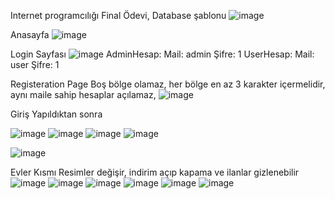 Internet programcılığı Final Ödevi,
Database şablonu
![image](https://user-images.githubusercontent.com/65299332/211824253-4f2074d5-8b73-40be-9080-9f0e20272c84.png)

Anasayfa 
![image](https://user-images.githubusercontent.com/65299332/205657878-9a5e9601-0d94-4d64-8358-173b6e9dbb99.png)

Login Sayfası 
![image](https://user-images.githubusercontent.com/65299332/205658043-d965a98b-cfd7-4b53-b85a-c8bee58ab33a.png)
AdminHesap:
Mail: admin
Şifre: 1
UserHesap:
Mail: user
Şifre: 1

Registeration Page 
Boş bölge olamaz,
her bölge en az 3 karakter içermelidir,
aynı maile sahip hesaplar açılamaz,
![image](https://user-images.githubusercontent.com/65299332/205658432-d7958cab-e127-4b9b-98e9-7f773f033e46.png)

Giriş Yapıldıktan sonra 

![image](https://user-images.githubusercontent.com/65299332/205664426-d69105be-00a0-4320-83ec-f0fbd9abae50.png)
![image](https://user-images.githubusercontent.com/65299332/205664451-024a6007-d6fc-4fc6-b2dc-c1734c90f28c.png)
![image](https://user-images.githubusercontent.com/65299332/205664489-9cc585dd-a9ef-4c5f-a6a2-e13d752b1fd7.png)
![image](https://user-images.githubusercontent.com/65299332/205665162-cd56e8fb-603e-412b-a082-732ce0bb7693.png)

![image](https://user-images.githubusercontent.com/65299332/205664509-82c86f52-fffb-4f2d-971a-774025716da3.png)

Evler Kısmı
Resimler değişir, indirim açıp kapama ve ilanlar gizlenebilir
![image](https://user-images.githubusercontent.com/65299332/205664581-955a6505-9aa0-4b36-b69e-36cf6894c3e5.png)
![image](https://user-images.githubusercontent.com/65299332/205664618-625aa250-2773-48cf-b165-5bef651c29b4.png)
![image](https://user-images.githubusercontent.com/65299332/205664638-138bbf78-f244-4fd0-ac95-e0eb4f2a1fd8.png)
![image](https://user-images.githubusercontent.com/65299332/205664670-9a1eb93d-ed33-4882-a405-468e3f540f5a.png)
![image](https://user-images.githubusercontent.com/65299332/205664724-95f51a5d-04b6-4b1e-8644-474bad58c612.png)
![image](https://user-images.githubusercontent.com/65299332/205664747-3b900b07-a7a0-429f-ab25-b51e635a95ba.png)
